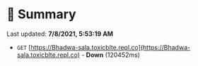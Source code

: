 # 📖 Summary
Last updated: **7/8/2021, 5:53:19 AM**

- `GET` [https://Bhadwa-sala.toxicblte.repl.co](https://Bhadwa-sala.toxicblte.repl.co) - **Down** (120452ms)
